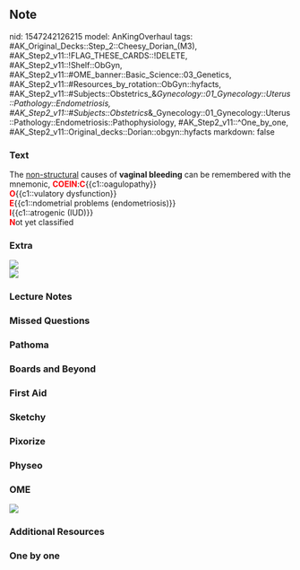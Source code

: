 ## Note
nid: 1547242126215
model: AnKingOverhaul
tags: #AK_Original_Decks::Step_2::Cheesy_Dorian_(M3), #AK_Step2_v11::!FLAG_THESE_CARDS::!DELETE, #AK_Step2_v11::!Shelf::ObGyn, #AK_Step2_v11::#OME_banner::Basic_Science::03_Genetics, #AK_Step2_v11::#Resources_by_rotation::ObGyn::hyfacts, #AK_Step2_v11::#Subjects::Obstetrics_&_Gynecology::01_Gynecology::Uterus::Pathology::Endometriosis, #AK_Step2_v11::#Subjects::Obstetrics_&_Gynecology::01_Gynecology::Uterus::Pathology::Endometriosis::Pathophysiology, #AK_Step2_v11::^One_by_one, #AK_Step2_v11::Original_decks::Dorian::obgyn::hyfacts
markdown: false

### Text
<div>
  The <u>non-structural</u> causes of <b>vaginal bleeding</b> can
  be remembered with the mnemonic, <b><font color=
  "#FC0107">COEIN</font></b>:<b><font color=
  "#FC0107">C</font></b>{{c1::oagulopathy}}
  <div>
    <b><font color="#FC0107">O</font></b>{{c1::vulatory
    dysfunction}}
  </div>
  <div>
    <b><font color="#FC0107">E</font></b>{{c1::ndometrial problems
    (endometriosis)}}
  </div>
  <div>
    <b><font color="#FC0107">I</font></b>{{c1::atrogenic (IUD)}}
  </div>
  <div>
    <b><font color="#FC0107">N</font></b>ot yet classified
  </div>
</div>

### Extra
<div>
  <u><img src="paste-416401374314497.jpg"></u>
</div><i><img src="paste-14551349199520.jpg"></i>

### Lecture Notes


### Missed Questions


### Pathoma


### Boards and Beyond


### First Aid


### Sketchy


### Pixorize


### Physeo


### OME
<div class="ome-widget">
  <a href="https://onlinemeded.org/spa/obgyn?ref=anki"><img src=
  "_OME_AnkiFlashcards_Topic_5.png"></a>
</div>

### Additional Resources


### One by one

